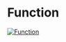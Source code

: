 # Function
[![Function](https://drive.google.com/file/d/12JbdsNtcTkEJobkArnEUj1soLf7YNdPM/view?usp=sharing)](https://drive.google.com/file/d/1lcuFd3dXpvrOg16AIwFRYv0fZ-yJwWP6/view?usp=sharing "Function")